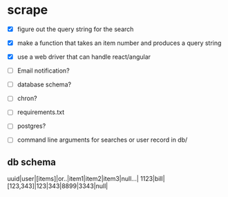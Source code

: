 # scrape
- [x] figure out the query string for the search
- [x] make a function that takes an item number and produces a query string
- [x] use a web driver that can handle react/angular
- [ ] Email notification?
- [ ] database schema?
- [ ] chron?
- [ ] requirements.txt
- [ ] postgres?
- [ ] command line arguments for searches or user record in db/



## db schema

uuid|user|[items]|or..|item1|item2|item3|null...|
1123|bill|[123,343]|123|343|8899|3343|null|
